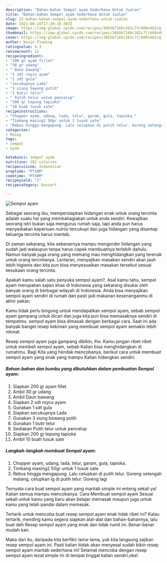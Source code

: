 ```yaml
---
description: "Bahan-bahan Sempol ayam Sederhana Untuk Jualan"
title: "Bahan-bahan Sempol ayam Sederhana Untuk Jualan"
slug: 25-bahan-bahan-sempol-ayam-sederhana-untuk-jualan
date: 2021-06-16T17:38:10.503Z
image: https://img-global.cpcdn.com/recipes/36b5b7166c382c7f/680x482cq70/sempol-ayam-foto-resep-utama.jpg
thumbnail: https://img-global.cpcdn.com/recipes/36b5b7166c382c7f/680x482cq70/sempol-ayam-foto-resep-utama.jpg
cover: https://img-global.cpcdn.com/recipes/36b5b7166c382c7f/680x482cq70/sempol-ayam-foto-resep-utama.jpg
author: Kevin Fleming
ratingvalue: 4.3
reviewcount: 12
recipeingredient:
- "200 gr ayam fillet"
- "30 gr udang"
- " Daun bawang"
- "2 sdt royco ayam"
- "1 sdt gula"
- "secukupnya Lada"
- "3 siung bawang putih"
- "1 butir telur"
- " Putih telur untuk pencelup"
- "200 gr tepung tapioka"
- "10 buah tusuk sate"
recipeinstructions:
- "Chopper ayam, udang, lada, telur, garam, gula, tapioka."
- "Timbang masing2 50gr untuk 1 tusuk sate"
- "Rebus hingga mengapung. Lalu celupkan di putih telur. Goreng setengah matang, celupkan lg di putih telur. Goreng lagi"
categories:
- Resep
tags:
- sempol
- ayam

katakunci: sempol ayam 
nutrition: 282 calories
recipecuisine: Indonesian
preptime: "PT10M"
cooktime: "PT40M"
recipeyield: "2"
recipecategory: Dessert

---
```



![Sempol ayam](https://img-global.cpcdn.com/recipes/36b5b7166c382c7f/680x482cq70/sempol-ayam-foto-resep-utama.jpg)

Sebagai seorang ibu, mempersiapkan hidangan enak untuk orang tercinta adalah suatu hal yang membahagiakan untuk anda sendiri. Kewajiban seorang istri bukan saja mengurus rumah saja, tapi anda pun harus menyediakan keperluan nutrisi tercukupi dan juga hidangan yang disantap keluarga tercinta harus mantab.

Di zaman  sekarang, kita sebenarnya mampu mengorder hidangan yang sudah jadi walaupun tanpa harus capek membuatnya terlebih dahulu. Namun banyak juga orang yang memang mau menghidangkan yang terenak untuk orang tercintanya. Lantaran, menyajikan masakan sendiri akan jauh lebih higienis dan kita pun bisa menyesuaikan masakan tersebut sesuai kesukaan orang tercinta. 



Apakah kamu salah satu penyuka sempol ayam?. Asal kamu tahu, sempol ayam merupakan sajian khas di Indonesia yang sekarang disukai oleh banyak orang di berbagai wilayah di Indonesia. Anda bisa menyajikan sempol ayam sendiri di rumah dan pasti jadi makanan kesenanganmu di akhir pekan.

Kamu tidak perlu bingung untuk mendapatkan sempol ayam, sebab sempol ayam gampang untuk dicari dan juga kita pun bisa memasaknya sendiri di tempatmu. sempol ayam bisa dimasak dengan berbagai cara. Saat ini ada banyak banget resep kekinian yang membuat sempol ayam semakin lebih nikmat.

Resep sempol ayam juga gampang dibikin, lho. Kamu jangan ribet-ribet untuk membeli sempol ayam, sebab Kalian bisa menghidangkan di rumahmu. Bagi Kita yang hendak mencobanya, berikut cara untuk membuat sempol ayam yang enak yang mampu Kalian hidangkan sendiri.

<!--inarticleads1-->

##### Bahan-bahan dan bumbu yang dibutuhkan dalam pembuatan Sempol ayam:

1. Siapkan 200 gr ayam fillet
1. Ambil 30 gr udang
1. Ambil  Daun bawang
1. Siapkan 2 sdt royco ayam
1. Gunakan 1 sdt gula
1. Siapkan secukupnya Lada
1. Gunakan 3 siung bawang putih
1. Gunakan 1 butir telur
1. Sediakan  Putih telur untuk pencelup
1. Siapkan 200 gr tepung tapioka
1. Ambil 10 buah tusuk sate




<!--inarticleads2-->

##### Langkah-langkah membuat Sempol ayam:

1. Chopper ayam, udang, lada, telur, garam, gula, tapioka.
1. Timbang masing2 50gr untuk 1 tusuk sate
1. Rebus hingga mengapung. Lalu celupkan di putih telur. Goreng setengah matang, celupkan lg di putih telur. Goreng lagi




Ternyata cara buat sempol ayam yang mantab simple ini enteng sekali ya! Kalian semua mampu mencobanya. Cara Membuat sempol ayam Sesuai sekali untuk kamu yang baru akan belajar memasak maupun juga untuk kamu yang telah pandai dalam memasak.

Tertarik untuk mencoba buat resep sempol ayam enak tidak ribet ini? Kalau tertarik, mending kamu segera siapkan alat-alat dan bahan-bahannya, lalu buat deh Resep sempol ayam yang enak dan tidak rumit ini. Benar-benar mudah kan. 

Maka dari itu, daripada kita berfikir lama-lama, yuk kita langsung sajikan resep sempol ayam ini. Pasti kalian tiidak akan menyesal sudah bikin resep sempol ayam mantab sederhana ini! Selamat mencoba dengan resep sempol ayam lezat simple ini di tempat tinggal kalian sendiri,oke!.

